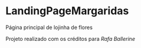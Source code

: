 # LandingPageMargaridas

Página principal de lojinha de flores

Projeto realizado com os créditos para *Rafa Ballerine*
